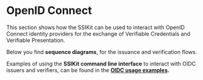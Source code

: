 # OpenID Connect

This section shows how the SSIKit can be used to interact with OpenID Connect identity providers for the exchange of Verifiable Credentials and Verifiable Presentation.

Below you find **sequence diagrams**, for the issuance and verification flows.

Examples of using the **SSIKit command line interface** to interact with OIDC issuers and verifiers, can be found in the [**OIDC usage examples**](../../usage-examples/oidc/usage-examples.md)**.**
